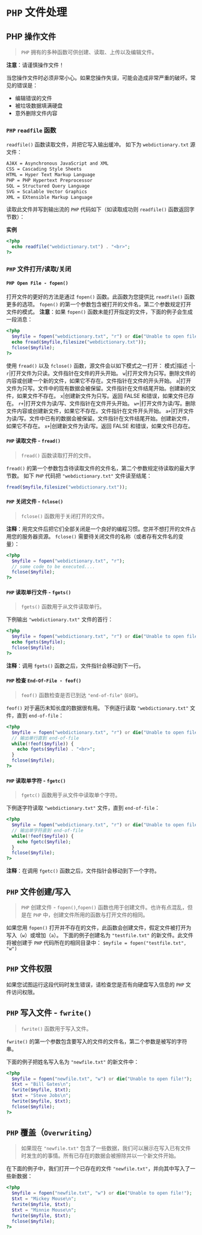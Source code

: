 # `PHP` 文件处理

## PHP 操作文件
> `PHP` 拥有的多种函数可供创建、读取、上传以及编辑文件。

**注意**：请谨慎操作文件！

当您操作文件时必须非常小心。如果您操作失误，可能会造成非常严重的破坏。常见的错误是：
- 编辑错误的文件
- 被垃圾数据填满硬盘
- 意外删除文件内容

### `PHP` `readfile` 函数
`readfile()` 函数读取文件，并把它写入输出缓冲。
如下为 `webdictionary.txt` 源文件：
```txt
AJAX = Asynchronous JavaScript and XML
CSS = Cascading Style Sheets
HTML = Hyper Text Markup Language
PHP = PHP Hypertext Preprocessor
SQL = Structured Query Language
SVG = Scalable Vector Graphics
XML = EXtensible Markup Language
```
读取此文件并写到输出流的 `PHP` 代码如下（如读取成功则 `readfile()` 函数返回字节数）：

**实例**
```php
<?php
  echo readfile("webdictionary.txt") . "<br>";
?>
```

### `PHP` 文件打开/读取/关闭
#### `PHP Open File - fopen()`
打开文件的更好的方法是通过 `fopen()` 函数。此函数为您提供比 `readfile()` 函数更多的选项。
`fopen()` 的第一个参数包含被打开的文件名，第二个参数规定打开文件的模式。
**注意**：如果 `fopen()` 函数未能打开指定的文件，下面的例子会生成一段消息：
```php
<?php
  $myfile = fopen("webdictionary.txt", "r") or die("Unable to open file!");
  echo fread($myfile,filesize("webdictionary.txt"));
  fclose($myfile);
?>
```
使用 `fread()` 以及 `fclose()` 函数，源文件会以如下模式之一打开：
模式|描述
-|-
`r`|打开文件为只读。文件指针在文件的开头开始。
`w`|打开文件为只写。删除文件的内容或创建一个新的文件，如果它不存在。文件指针在文件的开头开始。
`a`|打开文件为只写。文件中的现有数据会被保留。文件指针在文件结尾开始。创建新的文件，如果文件不存在。
`x`|创建新文件为只写。返回 FALSE 和错误，如果文件已存在。
`r+`|打开文件为读/写、文件指针在文件开头开始。
`w+`|打开文件为读/写。删除文件内容或创建新文件，如果它不存在。文件指针在文件开头开始。
`a+`|打开文件为读/写。文件中已有的数据会被保留。文件指针在文件结尾开始。创建新文件，如果它不存在。
`x+`|创建新文件为读/写。返回 FALSE 和错误，如果文件已存在。

#### `PHP` 读取文件 - `fread()`
> `fread()` 函数读取打开的文件。

`fread()` 的第一个参数包含待读取文件的文件名，第二个参数规定待读取的最大字节数。
如下 `PHP` 代码把 `"webdictionary.txt"` 文件读至结尾：
```php
fread($myfile,filesize("webdictionary.txt"));
```
#### `PHP` 关闭文件 - `fclose()`
> `fclose()` 函数用于关闭打开的文件。

**注释**：用完文件后把它们全部关闭是一个良好的编程习惯。您并不想打开的文件占用您的服务器资源。
`fclose()` 需要待关闭文件的名称（或者存有文件名的变量）：
```php
<?php
  $myfile = fopen("webdictionary.txt", "r");
  // some code to be executed....
  fclose($myfile);
?>
```
#### `PHP` 读取单行文件 - `fgets()`
> `fgets()` 函数用于从文件读取单行。

下例输出 `"webdictionary.txt"` 文件的首行：
```php
<?php
  $myfile = fopen("webdictionary.txt", "r") or die("Unable to open file!");
  echo fgets($myfile);
  fclose($myfile);
?>
```
**注释**：调用 `fgets()` 函数之后，文件指针会移动到下一行。

#### `PHP` 检查 `End-Of-File - feof()`
> `feof()` 函数检查是否已到达 `"end-of-file"` (`EOF`)。

`feof()` 对于遍历未知长度的数据很有用。
下例逐行读取 `"webdictionary.txt"` 文件，直到 `end-of-file`：
```php
<?php
  $myfile = fopen("webdictionary.txt", "r") or die("Unable to open file!");
  // 输出单行直到 end-of-file
  while(!feof($myfile)) {
    echo fgets($myfile) . "<br>";
  }
  fclose($myfile);
?>
```

#### `PHP` 读取单字符 - `fgetc()`
> `fgetc()` 函数用于从文件中读取单个字符。

下例逐字符读取 `"webdictionary.txt"` 文件，直到 `end-of-file`：
```php
<?php
  $myfile = fopen("webdictionary.txt", "r") or die("Unable to open file!");
  // 输出单字符直到 end-of-file
  while(!feof($myfile)) {
    echo fgetc($myfile);
  }
  fclose($myfile);
?>
```
**注释**：在调用 `fgetc()` 函数之后，文件指针会移动到下一个字符。

## `PHP` 文件创建/写入
> `PHP` 创建文件 - `fopen()`,`fopen()` 函数也用于创建文件。也许有点混乱，但是在 `PHP` 中，创建文件所用的函数与打开文件的相同。

如果您用 `fopen()` 打开并不存在的文件，此函数会创建文件，假定文件被打开为写入（`w`）或增加（`a`）。
下面的例子创建名为 `"testfile.txt"` 的新文件。此文件将被创建于 `PHP` 代码所在的相同目录中：
`$myfile = fopen("testfile.txt", "w")`

## `PHP` 文件权限
如果您试图运行这段代码时发生错误，请检查您是否有向硬盘写入信息的 `PHP` 文件访问权限。

## `PHP` 写入文件 - `fwrite()`
> `fwrite()` 函数用于写入文件。

`fwrite()` 的第一个参数包含要写入的文件的文件名，第二个参数是被写的字符串。

下面的例子把姓名写入名为 `"newfile.txt"` 的新文件中：
```php
<?php
  $myfile = fopen("newfile.txt", "w") or die("Unable to open file!");
  $txt = "Bill Gates\n";
  fwrite($myfile, $txt);
  $txt = "Steve Jobs\n";
  fwrite($myfile, $txt);
  fclose($myfile);
?>
```

## `PHP` 覆盖（`Overwriting`）
> 如果现在 `"newfile.txt"` 包含了一些数据，我们可以展示在写入已有文件时发生的的事情。所有已存在的数据会被擦除并以一个新文件开始。

在下面的例子中，我们打开一个已存在的文件 `"newfile.txt"`，并向其中写入了一些新数据：
```php
<?php
  $myfile = fopen("newfile.txt", "w") or die("Unable to open file!");
  $txt = "Mickey Mouse\n";
  fwrite($myfile, $txt);
  $txt = "Minnie Mouse\n";
  fwrite($myfile, $txt);
  fclose($myfile);
?>
```



